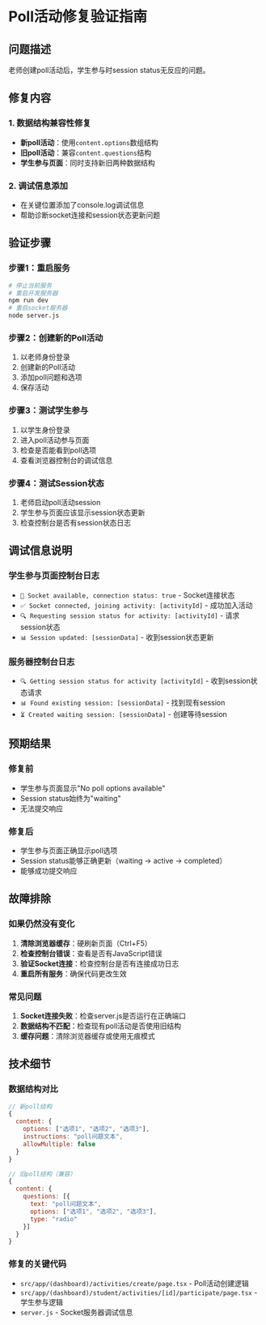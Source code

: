 # Poll活动修复验证指南

## 问题描述
老师创建poll活动后，学生参与时session status无反应的问题。

## 修复内容

### 1. 数据结构兼容性修复
- **新poll活动**：使用`content.options`数组结构
- **旧poll活动**：兼容`content.questions`结构
- **学生参与页面**：同时支持新旧两种数据结构

### 2. 调试信息添加
- 在关键位置添加了console.log调试信息
- 帮助诊断socket连接和session状态更新问题

## 验证步骤

### 步骤1：重启服务
```bash
# 停止当前服务
# 重启开发服务器
npm run dev
# 重启socket服务器
node server.js
```

### 步骤2：创建新的Poll活动
1. 以老师身份登录
2. 创建新的Poll活动
3. 添加poll问题和选项
4. 保存活动

### 步骤3：测试学生参与
1. 以学生身份登录
2. 进入poll活动参与页面
3. 检查是否能看到poll选项
4. 查看浏览器控制台的调试信息

### 步骤4：测试Session状态
1. 老师启动poll活动session
2. 学生参与页面应该显示session状态更新
3. 检查控制台是否有session状态日志

## 调试信息说明

### 学生参与页面控制台日志
- `🔌 Socket available, connection status: true` - Socket连接状态
- `✅ Socket connected, joining activity: [activityId]` - 成功加入活动
- `🔍 Requesting session status for activity: [activityId]` - 请求session状态
- `📊 Session updated: [sessionData]` - 收到session状态更新

### 服务器控制台日志
- `🔍 Getting session status for activity [activityId]` - 收到session状态请求
- `📊 Found existing session: [sessionData]` - 找到现有session
- `⏳ Created waiting session: [sessionData]` - 创建等待session

## 预期结果

### 修复前
- 学生参与页面显示"No poll options available"
- Session status始终为"waiting"
- 无法提交响应

### 修复后
- 学生参与页面正确显示poll选项
- Session status能够正确更新（waiting → active → completed）
- 能够成功提交响应

## 故障排除

### 如果仍然没有变化
1. **清除浏览器缓存**：硬刷新页面（Ctrl+F5）
2. **检查控制台错误**：查看是否有JavaScript错误
3. **验证Socket连接**：检查控制台是否有连接成功日志
4. **重启所有服务**：确保代码更改生效

### 常见问题
1. **Socket连接失败**：检查server.js是否运行在正确端口
2. **数据结构不匹配**：检查现有poll活动是否使用旧结构
3. **缓存问题**：清除浏览器缓存或使用无痕模式

## 技术细节

### 数据结构对比
```javascript
// 新poll结构
{
  content: {
    options: ["选项1", "选项2", "选项3"],
    instructions: "poll问题文本",
    allowMultiple: false
  }
}

// 旧poll结构（兼容）
{
  content: {
    questions: [{
      text: "poll问题文本",
      options: ["选项1", "选项2", "选项3"],
      type: "radio"
    }]
  }
}
```

### 修复的关键代码
- `src/app/(dashboard)/activities/create/page.tsx` - Poll活动创建逻辑
- `src/app/(dashboard)/student/activities/[id]/participate/page.tsx` - 学生参与逻辑
- `server.js` - Socket服务器调试信息
